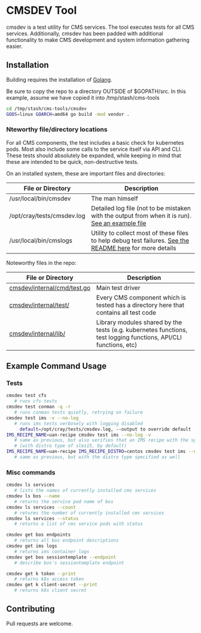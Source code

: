# CMSDEV Tool

cmsdev is a test utility for CMS services. The tool executes tests for all CMS services. Additionally, cmsdev has been padded with additional functionality to make CMS development and system information gathering easier.

## Installation

Building requires the installation of [Golang](https://golang.org/doc/install).

Be sure to copy the repo to a directory OUTSIDE of $GOPATH/src. In this example, assume we have copied it into /tmp/stash/cms-tools

```bash
cd /tmp/stash/cms-tools/cmsdev
GOOS=linux GOARCH=amd64 go build -mod vendor .
```

### Nteworthy file/directory locations

For all CMS components, the test includes a basic check for kubernetes pods. Most also include some calls to the service itself via API and CLI. These tests should absolutely be expanded, while keeping in mind that these are intended to be quick, non-destructive tests.

On an installed system, these are important files and directories:

| File or Directory | Description |
| ------------------|-------------|
| /usr/local/bin/cmsdev | The man himself |
| /opt/cray/tests/cmsdev.log | Detailed log file (not to be mistaken with the output from when it is run). [See an example file](examples/cmsdev.log) |
| /usr/local/bin/cmslogs | Utility to collect most of these files to help debug test failures. [See the README here](../cmslogs) for more details |

Noteworthy files in the repo:

| File or Directory | Description |
| ------------------|-------------|
| [cmsdev/internal/cmd/test.go](internal/cmd/test.go) | Main test driver |
| [cmsdev/internal/test/](internal/test/) | Every CMS component which is tested has a directory here that contains all test code |
| [cmsdev/internal/lib/](internal/lib/) | Library modules shared by the tests (e.g. kubernetes functions, test logging functions, API/CLI functions, etc) |

## Example Command Usage
### Tests

```bash
cmsdev test cfs
   # runs cfs tests
cmsdev test conman -q -r
   # runs conman tests quietly, retrying on failure
cmsdev test ims -v --no-log
   # runs ims tests verbosely with logging disabled
     default=/opt/cray/tests/cmsdev.log, --output to override default
IMS_RECIPE_NAME=uan-recipe cmsdev test ims --no-log -v
   # same as previous, but also verifies that an IMS recipe with the specified name exists
   # (with distro type of sles15, by default)
IMS_RECIPE_NAME=uan-recipe IMS_RECIPE_DISTRO=centos cmsdev test ims --no-log -v
   # same as previous, but with the distro type specified as well
```

### Misc commands 
```bash
cmsdev ls services
   # lists the names of currently installed cms services
cmsdev ls bos --name
   # returns the service pod name of bos
cmsdev ls services --count
   # returms the number of currently installed cms services
cmsdev ls services --status
   # returns a list of cms service pods with status

cmsdev get bos endpoints
   # returns all bos endpoint descriptions
cmsdev get ims logs 
   # returns ims container logs 
cmsdev get bos sessiontemplate --endpoint
   # describe bos's sessiontemplate endpoint

cmsdev get k token --print
   # returns k8s access token
cmsdev get k client-secret --print
   # returns k8s client secret
```

## Contributing
Pull requests are welcome.
